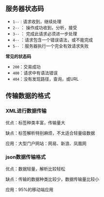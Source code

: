 ## 服务器状态码

- `1--` :   请求收到，继续处理
- `2--` ： 操作成功收到，分析，接受
- `3--` ： 完成此请求必须进一步处理
- `4--` ：请求包含一个错误语法，或不能完成
- `5--` ：服务器执行一个完全有效请求失败

**常见的状态码**

- `200`：交易成功
- `400`：请求中有语法错误
- `404`：没有发现路径，查询，或URL

## 传输数据的格式

### XML进行数据传输

优点：标签种类丰富，传输量大

缺点：标签解析特别麻烦，不太适合轻量级数据

应用：大型门户网站：网易、新浪、凤凰网

### json数据传输格式

优点：数据轻量，解析比较轻松

缺点：传输的数据种类比较少，数据传输量比较小

应用：95%的移动端应用

